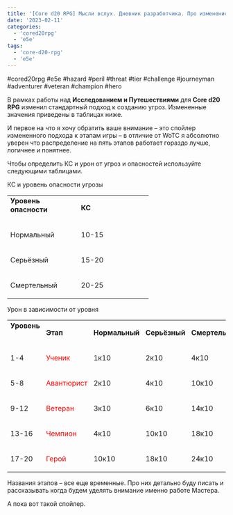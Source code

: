```yaml
---
title: '[Core d20 RPG] Мысли вслух. Дневник разработчика. Про изменение подхода к этапам игры'
date: '2023-02-11'
categories:
  - 'cored20rpg'
  - 'e5e'
tags:
  - 'core-d20-rpg'
  - 'e5e'
---
```


#cored20rpg #e5e #hazard #peril #threat #tier #challenge #journeyman #adventurer #veteran #champion #hero



В рамках работы над **Исследованием и Путешествиями** для **Core d20 RPG** изменил стандартный подход к созданию угроз. Измененные значения приведены в таблицах ниже.

И первое на что я хочу обратить ваше внимание – это спойлер измененного подхода к этапам игры – в отличие от WoTC я абсолютно уверен что распределение на пять этапов работает гораздо лучше, логичнее и понятнее.

Чтобы определить КС и урон от угроз и опасностей используйте следующими таблицами.



КС и уровень опасности угрозы

<table style="border-collapse:collapse" border="0"><colgroup><col style="width:163px"><col style="width:163px"></colgroup><tbody valign="top"><tr><td style="padding-left: 7px; padding-right: 7px"><strong>Уровень опасности</strong><p></p></td><td style="padding-left: 7px; padding-right: 7px"><p><strong>КС</strong></p></td></tr><tr><td style="padding-left: 7px; padding-right: 7px"><p>Нормальный</p></td><td style="padding-left: 7px; padding-right: 7px"><p>10-15</p></td></tr><tr><td style="padding-left: 7px; padding-right: 7px"><p>Серьёзный</p></td><td style="padding-left: 7px; padding-right: 7px"><p>15-20</p></td></tr><tr><td style="padding-left: 7px; padding-right: 7px"><p>Смертельный</p></td><td style="padding-left: 7px; padding-right: 7px"><p>20-25</p></td></tr></tbody></table>

Урон в зависимости от уровня

<table style="border-collapse:collapse" border="0"><colgroup><col style="width:86px"><col style="width:99px"><col style="width:99px"><col style="width:85px"><col style="width:103px"></colgroup><tbody valign="top"><tr style="height: 17px"><td style="padding-left: 7px; padding-right: 7px"><strong>Уровень</strong><p></p></td><td style="padding-left: 7px; padding-right: 7px"><p><strong>Этап</strong></p></td><td style="padding-left: 7px; padding-right: 7px"><p><strong>Нормальный</strong></p></td><td style="padding-left: 7px; padding-right: 7px"><p><strong>Серьёзный</strong></p></td><td style="padding-left: 7px; padding-right: 7px"><p><strong>Смертельный</strong></p></td></tr><tr style="height: 17px"><td style="padding-left: 7px; padding-right: 7px"><p>1-4</p></td><td style="padding-left: 7px; padding-right: 7px"><p><span style="color:red">Ученик</span></p></td><td style="padding-left: 7px; padding-right: 7px"><p>1к10</p></td><td style="padding-left: 7px; padding-right: 7px"><p>2к10</p></td><td style="padding-left: 7px; padding-right: 7px"><p>4к10</p></td></tr><tr style="height: 17px"><td style="padding-left: 7px; padding-right: 7px"><p>5-8</p></td><td style="padding-left: 7px; padding-right: 7px"><p><span style="color:red">Авантюрист</span></p></td><td style="padding-left: 7px; padding-right: 7px"><p>2к10</p></td><td style="padding-left: 7px; padding-right: 7px"><p>4к10</p></td><td style="padding-left: 7px; padding-right: 7px"><p>10к10</p></td></tr><tr style="height: 17px"><td style="padding-left: 7px; padding-right: 7px"><p>9-12</p></td><td style="padding-left: 7px; padding-right: 7px"><p><span style="color:red">Ветеран</span></p></td><td style="padding-left: 7px; padding-right: 7px"><p>3к10</p></td><td style="padding-left: 7px; padding-right: 7px"><p>6к10</p></td><td style="padding-left: 7px; padding-right: 7px"><p>14к10</p></td></tr><tr style="height: 17px"><td style="padding-left: 7px; padding-right: 7px"><p>13-16</p></td><td style="padding-left: 7px; padding-right: 7px"><p><span style="color:red">Чемпион</span></p></td><td style="padding-left: 7px; padding-right: 7px"><p>4к10</p></td><td style="padding-left: 7px; padding-right: 7px"><p>10к10</p></td><td style="padding-left: 7px; padding-right: 7px"><p>18к10</p></td></tr><tr style="height: 17px"><td style="padding-left: 7px; padding-right: 7px"><p>17-20</p></td><td style="padding-left: 7px; padding-right: 7px"><p><span style="color:red">Герой</span></p></td><td style="padding-left: 7px; padding-right: 7px"><p>10к10</p></td><td style="padding-left: 7px; padding-right: 7px"><p>18к10</p></td><td style="padding-left: 7px; padding-right: 7px"><p>24к10</p></td></tr></tbody></table>

Названия этапов – все еще временные. Про них детально буду писать и рассказывать когда будем уделять внимание именно работе Мастера.

А пока вот такой спойлер.
